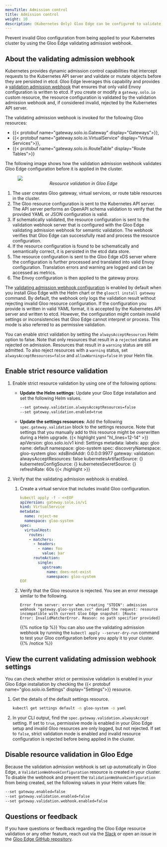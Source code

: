 ```yaml
---
menuTitle: Admission control
title: Admission control
weight: 10
description: (Kubernetes Only) Gloo Edge can be configured to validate configuration before it is applied to the cluster. With validation enabled, any attempt to apply invalid configuration to the cluster will be rejected.
---
```


Prevent invalid Gloo configuration from being applied to your Kubernetes cluster by using the Gloo Edge validating admission webhook. 

## About the validating admission webhook

Kubernetes provides dynamic admission control capabilities that intercept requests to the Kubernetes API server and validate or mutate objects before they are persisted in etcd. Gloo Edge leverages this capability and provides a [validation admission webhook](https://kubernetes.io/docs/reference/access-authn-authz/extensible-admission-controllers/) that ensures that only valid Envoy configuration is written to etcd. If you create or modify a `gateway.solo.io` custom resource, the resource configuration is validated by the validation admission webhook and, if considered invalid, rejected by the Kubernetes API server.  

The validating admission webhook is invoked for the following Gloo resources: 
- {{< protobuf name="gateway.solo.io.Gateway" display="Gateways">}},
- {{< protobuf name="gateway.solo.io.VirtualService" display="Virtual Services">}},
- {{< protobuf name="gateway.solo.io.RouteTable" display="Route Tables">}}

The following image shows how the validation admission webhook validates Gloo Edge configuration before it is applied in the cluster. 

<figure><img src="{{% versioned_link_path fromRoot="/img/admission-control.svg" %}}"/>
<figcaption style="text-align:center;font-style:italic">Resource validation in Gloo Edge</figcaption></figure>

1. The user creates Gloo gateway, virtual services, or route table resources in the cluster.
2. The Gloo resource configuration is sent to the Kubernetes API server. The API server performs an OpenAPI schema validation to verify that the provided YAML or JSON configuration is valid. 
3. If schematically validated, the resource configuration is sent to the validation webhook server that is configured with the Gloo Edge validating admission webhook for semantic validation. The webhook verifies that Gloo Edge can successfully read and process the resource configuration.
4. If the resource configuration is found to be schematically and semantically correct, it is persisted in the etcd data store.
5. The resource configuration is sent to the Gloo Edge xDS server where the configuration is further processed and translated into valid Envoy configuration. Translation errors and warning are logged and can be accessed as metrics. 
6. The Envoy configuration is then applied to the gateway proxy. 

The [validating admission webhook configuration](https://github.com/solo-io/gloo/blob/main/install/helm/gloo/templates/5-gateway-validation-webhook-configuration.yaml) is enabled by default when you install Gloo Edge with the Helm chart or the `glooctl install gateway` command. By default, the webhook only logs the validation result without rejecting invalid Gloo resource configuration. If the configuration you provide is written in valid YAML format, it is accepted by the Kubernetes API server and written to etcd. However, the configuration might contain invalid settings or inconsistencies that Gloo Edge cannot interpret or process. This mode is also referred to as permissive validation. 

You can enable strict validation by setting the `alwaysAcceptResources` Helm option to false. Note that only resources that result in a `rejected` status are rejected on admission. Resources that result in a `warning` status are still admitted. To also reject resources with a `warning` status, set `alwaysAcceptResources=false` and `allowWarnings=false` in your Helm file. 

## Enable strict resource validation 

1. Enable strict resource validation by using one of the following options: 
   * **Update the Helm settings**: Update your Gloo Edge installation and set the following Helm values.
     ```bash
     --set gateway.validation.alwaysAcceptResources=false
     --set gateway.validation.enabled=true
     ```
   * **Update the settings resources**: Add the following `spec.gateway.validation` block to the settings resource. Note that settings that you manually add to this resource might be overwritten during a Helm upgrade. 
     {{< highlight yaml "hl_lines=12-14" >}}
     apiVersion: gloo.solo.io/v1
     kind: Settings
     metadata:
       labels:
         app: gloo
       name: default
       namespace: gloo-system
     spec:
       discoveryNamespace: gloo-system
       gloo:
         xdsBindAddr: 0.0.0.0:9977
       gateway:
         validation:
           alwaysAcceptResources: false
       kubernetesArtifactSource: {}
       kubernetesConfigSource: {}
       kubernetesSecretSource: {}
       refreshRate: 60s
     {{< /highlight >}}

2. Verify that the validating admission webhook is enabled. 
   1. Create a virtual service that includes invalid Gloo configuration. 
      ```yaml
      kubectl apply -f - <<EOF
      apiVersion: gateway.solo.io/v1
      kind: VirtualService
      metadata:
        name: reject-me
        namespace: gloo-system
      spec:
        virtualHost:
          routes:
          - matchers:
            - headers:
              - name: foo
                value: bar
            routeAction:
              single:
                upstream:
                  name: does-not-exist
                  namespace: gloo-system
      EOF
      ```

   2. Verify that the Gloo resource is rejected. You see an error message similar to the following.
      ```noop
      Error from server: error when creating "STDIN": admission webhook "gateway.gloo-system.svc" denied the request: resource incompatible with current Gloo Edge snapshot: [Route 
      Error: InvalidMatcherError. Reason: no path specifier provided]
      ```

      {{% notice tip %}}
      You can also use the validating admission webhook by running the `kubectl apply --server-dry-run` command to test your Gloo configuration before you apply it to your cluster.
      {{% /notice %}}

## View the current validating admission webhook settings

You can check whether strict or permissive validation is enabled in your Gloo Edge installation by checking the {{< protobuf name="gloo.solo.io.Settings" display="Settings">}} resource. 

1. Get the details of the default settings resource. 
   ```sh
   kubectl get settings default -n gloo-system -o yaml
   ```

2. In your CLI output, find the `spec.gateway.validation.alwaysAccept` setting. If set to `true`, permissive mode is enabled in your Gloo Edge setup and invalid Gloo resources are only logged, but not rejected. If set to `false`, strict validation mode is enabled and invalid resource configuration is rejected before being applied in the cluster. 

## Disable resource validation in Gloo Edge

Because the validation admission webhook is set up automatically in Gloo Edge, a `ValidationWebhookConfiguration` resource is created in your cluster. To disable the webhook and prevent the `ValidationWebhookConfiguration` from being created, set the following values in your Helm values file: 

```sh
--set gateway.enabled=false
--set gateway.validation.enabled=false
--set gateway.validation.webhook.enabled=false
```

## Questions or feedback 

If you have questions or feedback regarding the Gloo Edge resource validation or any other feature, reach out via the [Slack](https://slack.solo.io/) or open an issue in the [Gloo Edge GitHub repository](https://github.com/solo-io/gloo). 



















